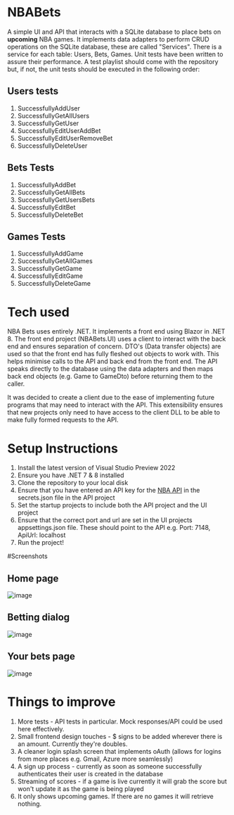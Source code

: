 # NBABets
A simple UI and API that interacts with a SQLite database to place bets on **upcoming** NBA games. It implements data adapters to perform CRUD operations on the SQLite database, these are called "Services". There is a service for each table: Users, Bets, Games. Unit tests have been written to assure their performance. A test playlist should come with the repository but, if not, the unit tests should be executed in the following order:

## Users tests
1. SuccessfullyAddUser
1. SuccessfullyGetAllUsers
1. SuccessfullyGetUser
1. SuccessfullyEditUserAddBet
1. SuccessfullyEditUserRemoveBet
1. SuccessfullyDeleteUser

## Bets Tests
1. SuccessfullyAddBet
1. SuccessfullyGetAllBets
1. SuccessfullyGetUsersBets
1. SuccessfullyEditBet
1. SuccessfullyDeleteBet

## Games Tests
1. SuccessfullyAddGame
1. SuccessfullyGetAllGames
1. SuccessfullyGetGame
1. SuccessfullyEditGame
1. SuccessfullyDeleteGame


# Tech used
NBA Bets uses entirely .NET. It implements a front end using Blazor in .NET 8. The front end project (NBABets.UI) uses a client to interact with the back end and ensures separation of concern. DTO's (Data transfer objects) are used so that the front end has fully fleshed out objects to work with. This helps minimise calls to the API and back end from the front end. The API speaks directly to the database using the data adapters and then maps back end objects (e.g. Game to GameDto) before returning them to the caller. 

It was decided to create a client due to the ease of implementing future programs that may need to interact with the API. This extensibility ensures that new projects only need to have access to the client DLL to be able to make fully formed requests to the API.

# Setup Instructions
1. Install the latest version of Visual Studio Preview 2022
1. Ensure you have .NET 7 & 8 installed
1. Clone the repository to your local disk
1. Ensure that you have entered an API key for the [NBA API](https://rapidapi.com/api-sports/api/api-nba) in the secrets.json file in the API project
1. Set the startup projects to include both the API project and the UI project
1. Ensure that the correct port and url are set in the UI projects appsettings.json file. These should point to the API e.g. Port: 7148, ApiUrl: localhost
1. Run the project!

#Screenshots
## Home page
![image](https://github.com/sibeyzoran/NBABets/assets/31067342/fd01e1a5-b172-427b-b74c-b014f5b50e66)

## Betting dialog
![image](https://github.com/sibeyzoran/NBABets/assets/31067342/fae31aeb-dcc2-4843-ad2b-52e78f107886)


## Your bets page
![image](https://github.com/sibeyzoran/NBABets/assets/31067342/92f13b0a-78b3-4fbc-ad2f-e74b45eb7e3a)


# Things to improve
1. More tests - API tests in particular. Mock responses/API could be used here effectively.
1. Small frontend design touches - $ signs to be added wherever there is an amount. Currently they're doubles.
1. A cleaner login splash screen that implements oAuth (allows for logins from more places e.g. Gmail, Azure more seamlessly)
1. A sign up process - currently as soon as someone successfully authenticates their user is created in the database
1. Streaming of scores - if a game is live currently it will  grab the score but won't update it as the game is being played
1. It only shows upcoming games. If there are no games it will retrieve nothing.

